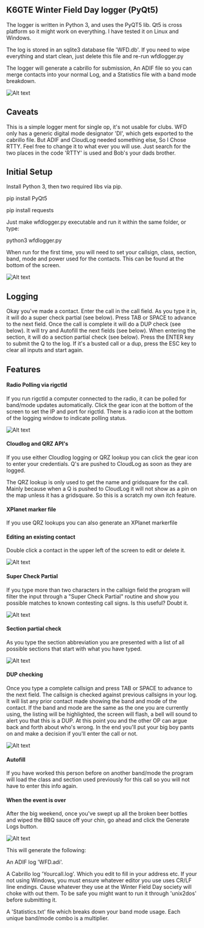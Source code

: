 ## K6GTE Winter Field Day logger (PyQt5)

The logger is written in Python 3, and uses the PyQT5 lib. Qt5 is cross platform so it might work on everything. I have tested it on Linux and Windows.

The log is stored in an sqlite3 database file 'WFD.db'. If you need to wipe everything and start clean, just delete this file and re-run wfdlogger.py 

The logger will generate a cabrillo for submission, An ADIF file so you can merge contacts into your normal Log, and a Statistics file with a band mode breakdown.

![Alt text](https://github.com/mbridak/pyqtwfdlogger/blob/main/pics/loggerscreenshot.png)

## Caveats
This is a simple logger ment for single op, it's not usable for clubs.
WFD only has a generic digital mode designator 'DI', which gets exported to the cabrillo file. But ADIF and CloudLog needed something else, So I Chose RTTY. Feel free to change it to what ever you will use. Just search for the two places in the code 'RTTY' is used and Bob's your dads brother. 

## Initial Setup
Install Python 3, then two required libs via pip.

pip install PyQt5

pip install requests

Just make wfdlogger.py executable and run it within the same folder, or type:

python3 wfdlogger.py

When run for the first time, you will need to set your callsign, class, section, band, mode and power used for the contacts. This can be found at the bottom of the screen.

![Alt text](https://github.com/mbridak/pyqtwfdlogger/blob/main/pics/yourstuff.png)

## Logging
Okay you've made a contact. Enter the call in the call field. As you type it in, it will do a super check partial (see below). Press TAB or SPACE to advance to the next field. Once the call is complete it will do a DUP check (see below).
 It will try and Autofill the next fields (see below). When entering the section, it will do a section partial check (see below). Press the ENTER key to submit the Q to the log. If it's a busted call or a dup, press the ESC key to clear all inputs and start again.

## Features

#### Radio Polling via rigctld
If you run rigctld a computer connected to the radio, it can be polled for band/mode updates automatically. Click the gear icon at the bottom of the screen to set the IP and port for rigctld. There is a radio icon at the bottom of the logging window to indicate polling status. 

![Alt text](https://github.com/mbridak/pyqtwfdlogger/blob/main/pics/loggerSettingsDialog.png)

#### Cloudlog and QRZ API's
If you use either Cloudlog logging or QRZ lookup you can click the gear icon to enter your credentials. Q's are pushed to CloudLog as soon as they are logged.

The QRZ lookup is only used to get the name and gridsquare for the call. Mainly because when a Q is pushed to CloudLog it will not show as a pin on the map unless it has a gridsquare. So this is a scratch my own itch feature.

#### XPlanet marker file
If you use QRZ lookups you can also generate an XPlanet markerfile

#### Editing an existing contact
Double click a contact in the upper left of the screen to edit or delete it.

![Alt text](https://github.com/mbridak/pyqtwfdlogger/blob/main/pics/editqso.png)

#### Super Check Partial
If you type more than two characters in the callsign field the program will filter the input through a "Super Check Partial" routine and show you possible matches to known contesting call signs. Is this useful? Doubt it.

![Alt text](https://github.com/mbridak/pyqtwfdlogger/blob/main/pics/scp.png)

#### Section partial check
As you type the section abbreviation you are presented with a list of all possible sections that start with what you have typed.

![Alt text](https://github.com/mbridak/pyqtwfdlogger/blob/main/pics/sectioncheck.png)

#### DUP checking
Once you type a complete callsign and press TAB or SPACE to advance to the next field. The callsign is checked against previous callsigns in your log. It will list any prior contact made showing the band and mode of the contact. If the band and mode are the same as the one you are currently using, the listing will be highlighted, the screen will flash, a bell will sound to alert you that this is a DUP. At this point you and the other OP can argue back and forth about who's wrong. In the end you'll put your big boy pants on and make a decision if you'll enter the call or not.

![Alt text](https://github.com/mbridak/pyqtwfdlogger/blob/main/pics/dupe.png)

#### Autofill
If you have worked this person before on another band/mode the program will load the class and section used previously for this call so you will not have to enter this info again.

#### When the event is over
After the big weekend, once you've swept up all the broken beer bottles and wiped the BBQ sauce off your chin, go ahead and click the Generate Logs button.

![Alt text](https://github.com/mbridak/pyqtwfdlogger/blob/main/pics/genlog.png)

This will generate the following:

An ADIF log 'WFD.adi'.

A Cabrillo log 'Yourcall.log'. Which you edit to fill in your address etc. If your not using Windows, you must ensure whatever editor you use uses CR/LF line endings. Cause whatever they use at the Winter Field Day society will choke with out them. To be safe you might want to run it through 'unix2dos' before submitting it.

A 'Statistics.txt' file which breaks down your band mode usage. Each unique band/mode combo is a multiplier.
